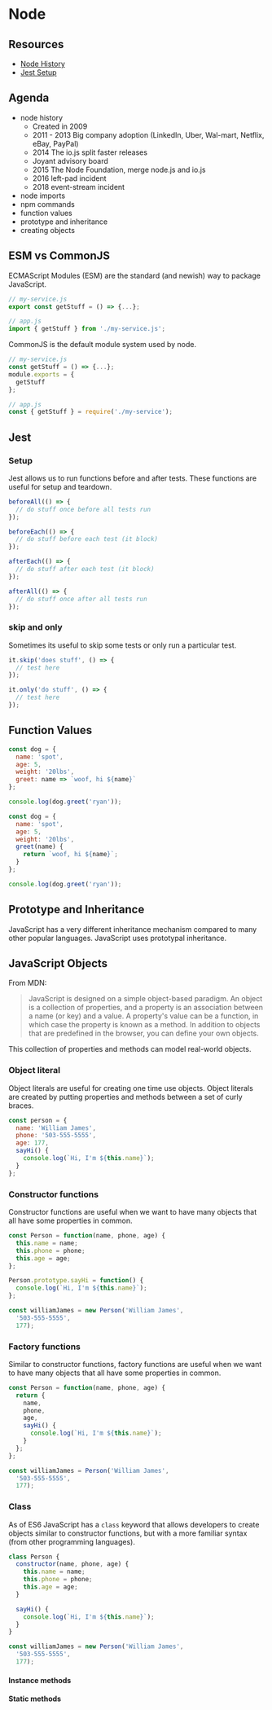# Node

## Resources

* [Node History](https://blog.risingstack.com/history-of-node-js/)
* [Jest Setup](https://jestjs.io/docs/en/setup-teardown.html)

## Agenda

* node history
  * Created in 2009
  * 2011 - 2013 Big company adoption (LinkedIn, Uber, Wal-mart, Netflix, eBay, PayPal)
  * 2014 The io.js split faster releases
  * Joyant advisory board
  * 2015 The Node Foundation, merge node.js and io.js
  * 2016 left-pad incident
  * 2018 event-stream incident
* node imports
* npm commands
* function values
* prototype and inheritance
* creating objects

## ESM vs CommonJS

ECMAScript Modules (ESM) are the standard (and newish) way to package
JavaScript.

```js
// my-service.js
export const getStuff = () => {...};

// app.js
import { getStuff } from './my-service.js';
```

CommonJS is the default module system used by node.

```js
// my-service.js
const getStuff = () => {...};
module.exports = {
  getStuff
};

// app.js
const { getStuff } = require('./my-service');
```

## Jest

### Setup

Jest allows us to run functions before and after tests. These functions
are useful for setup and teardown.

```js
beforeAll(() => {
  // do stuff once before all tests run
});

beforeEach(() => {
  // do stuff before each test (it block)
});

afterEach(() => {
  // do stuff after each test (it block)
});

afterAll(() => {
  // do stuff once after all tests run
});
```

### skip and only

Sometimes its useful to skip some tests or only run a particular test.

```js
it.skip('does stuff', () => {
  // test here
});

it.only('do stuff', () => {
  // test here
});
```

## Function Values

```js
const dog = {
  name: 'spot',
  age: 5,
  weight: '20lbs',
  greet: name => `woof, hi ${name}`
};

console.log(dog.greet('ryan'));
```

```js
const dog = {
  name: 'spot',
  age: 5,
  weight: '20lbs',
  greet(name) {
    return `woof, hi ${name}`;
  }
};

console.log(dog.greet('ryan'));
```

## Prototype and Inheritance

JavaScript has a very different inheritance mechanism compared to many
other popular languages. JavaScript uses prototypal inheritance.

## JavaScript Objects

From MDN:

> JavaScript is designed on a simple object-based
> paradigm. An object is a collection of properties,
> and a property is an association between a name
> (or key) and a value. A property's value can be a
> function, in which case the property is known as a
> method. In addition to objects that are predefined
> in the browser, you can define your own objects.

This collection of properties and methods can model
real-world objects.

### Object literal

Object literals are useful for creating one time use
objects. Object literals are created by putting
properties and methods between a set of curly braces.

```js
const person = {
  name: 'William James',
  phone: '503-555-5555',
  age: 177,
  sayHi() {
    console.log(`Hi, I'm ${this.name}`);
  }
};
```

### Constructor functions

Constructor functions are useful when we want to have
many objects that all have some properties in common.

```js
const Person = function(name, phone, age) {
  this.name = name;
  this.phone = phone;
  this.age = age;
};

Person.prototype.sayHi = function() {
  console.log(`Hi, I'm ${this.name}`);
};

const williamJames = new Person('William James',
  '503-555-5555',
  177);
```

### Factory functions

Similar to constructor functions, factory functions
are useful when we want to have many objects that
all have some properties in common.

```js
const Person = function(name, phone, age) {
  return {
    name,
    phone,
    age,
    sayHi() {
      console.log(`Hi, I'm ${this.name}`);
    }
  };
};

const williamJames = Person('William James',
  '503-555-5555',
  177);
```

### Class

As of ES6 JavaScript has a `class` keyword that
allows developers to create objects similar to
constructor functions, but with a more familiar
syntax (from other programming languages).

```js
class Person {
  constructor(name, phone, age) {
    this.name = name;
    this.phone = phone;
    this.age = age;
  }

  sayHi() {
    console.log(`Hi, I'm ${this.name}`);
  }
}

const williamJames = new Person('William James',
  '503-555-5555',
  177);
```

#### Instance methods

#### Static methods
